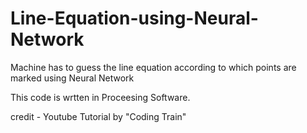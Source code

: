 # Line-Equation-using-Neural-Network
Machine has to guess the line equation according to which points are marked using Neural Network

This code is wrtten in Proceesing Software.

credit - Youtube Tutorial by "Coding Train"
